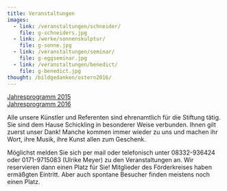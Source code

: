 ```yaml
---
title: Veranstaltungen
images:
  - link: /veranstaltungen/schneider/
    file: g-schneiders.jpg
  - link: /werke/sonnenskulptur/
    file: g-sonne.jpg
  - link: /veranstaltungen/seminar/
    file: g-eggseminar.jpg
  - link: /veranstaltungen/benedict/
    file: g-benedict.jpg
thought: /bildgedanken/ostern2016/
---
```


[Jahresprogramm 2015](/veranstaltungen/2015/)   
[Jahresprogramm 2016](/veranstaltungen/2016/)  
  
Alle unsere Künstler und Referenten sind ehrenamtlich für die Stiftung tätig. Sie sind dem Hause Schickling in besonderer Weise verbunden. Ihnen gilt zuerst unser Dank! Manche kommen immer wieder zu uns und machen ihr Wort, ihre Musik, ihre Kunst allen zum Geschenk. 

Möglichst melden Sie sich per mail oder telefonisch unter 08332-936424 oder 0171-9715083 (Ulrike Meyer) zu den Veranstaltungen an. Wir reservieren dann einen Platz für Sie! Mitglieder des Förderkreises haben ermäßgten Eintritt.
Aber auch spontane Besucher finden meistens noch einen Platz.
